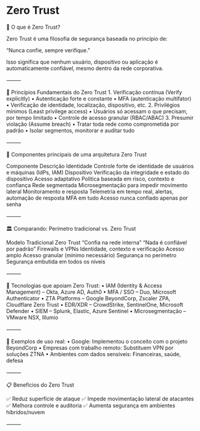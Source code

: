 # Zero Trust

🔐 O que é Zero Trust?

Zero Trust é uma filosofia de segurança baseada no princípio de:

“Nunca confie, sempre verifique.”

Isso significa que nenhum usuário, dispositivo ou aplicação é automaticamente confiável, mesmo dentro da rede corporativa.

⸻

🧠 Princípios Fundamentais do Zero Trust
	1.	Verificação contínua (Verify explicitly)
	•	Autenticação forte e constante
	•	MFA (autenticação multifator)
	•	Verificação de identidade, localização, dispositivo, etc.
	2.	Privilégios mínimos (Least privilege access)
	•	Usuários só acessam o que precisam, por tempo limitado
	•	Controle de acesso granular (RBAC/ABAC)
	3.	Presumir violação (Assume breach)
	•	Tratar toda rede como comprometida por padrão
	•	Isolar segmentos, monitorar e auditar tudo

⸻

🧱 Componentes principais de uma arquitetura Zero Trust

Componente	Descrição
Identidade	Controle forte de identidade de usuários e máquinas (IdPs, IAM)
Dispositivo	Verificação da integridade e estado do dispositivo
Acesso adaptativo	Política baseada em risco, contexto e confiança
Rede segmentada	Microsegmentação para impedir movimento lateral
Monitoramento e resposta	Telemetria em tempo real, alertas, automação de resposta
MFA em tudo	Acesso nunca confiado apenas por senha


⸻

🏛️ Comparando: Perímetro tradicional vs. Zero Trust

Modelo Tradicional	Zero Trust
“Confia na rede interna”	“Nada é confiável por padrão”
Firewalls e VPNs	Identidade, contexto e verificação
Acesso amplo	Acesso granular (mínimo necessário)
Segurança no perímetro	Segurança embutida em todos os níveis


⸻

🚀 Tecnologias que apoiam Zero Trust:
	•	IAM (Identity & Access Management) – Okta, Azure AD, Auth0
	•	MFA / SSO – Duo, Microsoft Authenticator
	•	ZTA Platforms – Google BeyondCorp, Zscaler ZPA, Cloudflare Zero Trust
	•	EDR/XDR – CrowdStrike, SentinelOne, Microsoft Defender
	•	SIEM – Splunk, Elastic, Azure Sentinel
	•	Microsegmentação – VMware NSX, Illumio

⸻

💼 Exemplos de uso real:
	•	Google: Implementou o conceito com o projeto BeyondCorp
	•	Empresas com trabalho remoto: Substituem VPN por soluções ZTNA
	•	Ambientes com dados sensíveis: Financeiras, saúde, defesa

⸻

📋 Benefícios do Zero Trust

✅ Reduz superfície de ataque
✅ Impede movimentação lateral de atacantes
✅ Melhora controle e auditoria
✅ Aumenta segurança em ambientes híbridos/nuvem

⸻